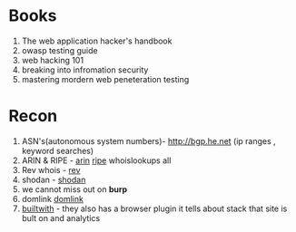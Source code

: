 # Books
1. The web application hacker's handbook
2. owasp testing guide
3. web hacking 101
4. breaking into infromation security
5. mastering mordern web peneteration testing

# Recon
1. ASN's(autonomous system numbers)- http://bgp.he.net (ip ranges , keyword searches)
2. ARIN & RIPE - [arin](http://whois.arin.net/ui) 
                 [ripe](http://apps.db.ripe.net/db-web-ui/#/fulltextsearch)  whoislookups all
3. Rev whois - [rev](http://reverse.report)
4. shodan - [shodan](shodan.io)
5. we cannot miss out on **burp**
6. domlink [domlink](https://github.com/vysecurity/DomLink)
7. [builtwith](https://builtwith.com/) - they also has a browser plugin it tells about stack that site is bult on and analytics 
